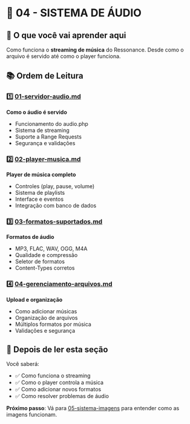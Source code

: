 # 🎵 04 - SISTEMA DE ÁUDIO

## 🎯 O que você vai aprender aqui

Como funciona o **streaming de música** do Ressonance. Desde como o arquivo é servido até como o player funciona.

## 📚 Ordem de Leitura

### 1️⃣ [01-servidor-audio.md](01-servidor-audio.md)
**Como o áudio é servido**
- Funcionamento do audio.php
- Sistema de streaming
- Suporte a Range Requests
- Segurança e validações

### 2️⃣ [02-player-musica.md](02-player-musica.md)
**Player de música completo**
- Controles (play, pause, volume)
- Sistema de playlists
- Interface e eventos
- Integração com banco de dados

### 3️⃣ [03-formatos-suportados.md](03-formatos-suportados.md)
**Formatos de áudio**
- MP3, FLAC, WAV, OGG, M4A
- Qualidade e compressão
- Seletor de formatos
- Content-Types corretos

### 4️⃣ [04-gerenciamento-arquivos.md](04-gerenciamento-arquivos.md)
**Upload e organização**
- Como adicionar músicas
- Organização de arquivos
- Múltiplos formatos por música
- Validações e segurança

## 🎯 Depois de ler esta seção

Você saberá:
- ✅ Como funciona o streaming
- ✅ Como o player controla a música
- ✅ Como adicionar novos formatos
- ✅ Como resolver problemas de áudio

**Próximo passo**: Vá para [05-sistema-imagens](../05-sistema-imagens/) para entender como as imagens funcionam.